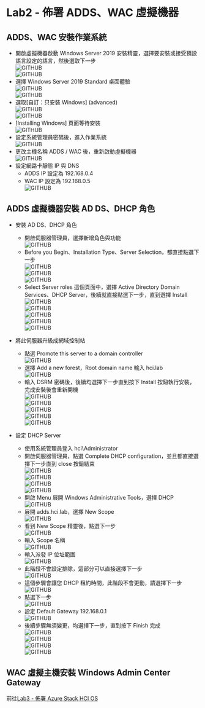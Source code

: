 # Lab2 - 佈署 ADDS、WAC 虛擬機器

## ADDS、WAC 安裝作業系統
- 開啟虛擬機器啟動 Windows Server 2019 安裝精靈，選擇要安裝或接受預設語言設定的語言，然後選取下一步<br>
![GITHUB](https://github.com/BrianHsing/Azure-Stack-HCI/blob/main/image/win1.png "win1")<br>
![GITHUB](https://github.com/BrianHsing/Azure-Stack-HCI/blob/main/image/win2.png "win2")<br>
- 選擇 Windows Server 2019 Standard 桌面體驗<br>
![GITHUB](https://github.com/BrianHsing/Azure-Stack-HCI/blob/main/image/win3.png "win3")<br>
![GITHUB](https://github.com/BrianHsing/Azure-Stack-HCI/blob/main/image/win4.png "win4")<br>
- 選取[自訂：只安裝 Windows] (advanced)<br>
![GITHUB](https://github.com/BrianHsing/Azure-Stack-HCI/blob/main/image/win5.png "win5")<br>
![GITHUB](https://github.com/BrianHsing/Azure-Stack-HCI/blob/main/image/win6.png "win6")<br>
- [Installing Windows] 頁面等待安裝<br>
![GITHUB](https://github.com/BrianHsing/Azure-Stack-HCI/blob/main/image/win7.png "win7")<br>
- 設定系統管理員密碼後，進入作業系統<br>
![GITHUB](https://github.com/BrianHsing/Azure-Stack-HCI/blob/main/image/win8.png "win8")<br>
- 更改主機名稱 ADDS / WAC 後，重新啟動虛擬機器<br>
![GITHUB](https://github.com/BrianHsing/Azure-Stack-HCI/blob/main/image/win9.png "win9")<br>
- 設定網路卡靜態 IP 與 DNS<br>
  - ADDS IP 設定為 192.168.0.4<br>
  - WAC IP 設定為 192.168.0.5<br>
![GITHUB](https://github.com/BrianHsing/Azure-Stack-HCI/blob/main/image/win10.png "win10")<br>

## ADDS 虛擬機器安裝 AD DS、DHCP 角色

- 安裝 AD DS、DHCP 角色<br>
  - 開啟伺服器管理員，選擇新增角色與功能<br>
  ![GITHUB](https://github.com/BrianHsing/Azure-Stack-HCI/blob/main/image/adds1.png "adds1")<br>
  - Before you Begin、Installation Type、Server Selection，都直接點選下一步<br>
  ![GITHUB](https://github.com/BrianHsing/Azure-Stack-HCI/blob/main/image/adds2.png "adds2")<br>
  ![GITHUB](https://github.com/BrianHsing/Azure-Stack-HCI/blob/main/image/adds3.png "adds3")<br>
  ![GITHUB](https://github.com/BrianHsing/Azure-Stack-HCI/blob/main/image/adds4.png "adds4")<br>
  - Select Server roles 這個頁面中，選擇 Active Directory Domain Services、DHCP Server，後續就直接點選下一步，直到選擇 Install<br>
  ![GITHUB](https://github.com/BrianHsing/Azure-Stack-HCI/blob/main/image/adds5.png "adds5")<br>
  ![GITHUB](https://github.com/BrianHsing/Azure-Stack-HCI/blob/main/image/adds6.png "adds6")<br>
  ![GITHUB](https://github.com/BrianHsing/Azure-Stack-HCI/blob/main/image/adds7.png "adds7")<br>
  ![GITHUB](https://github.com/BrianHsing/Azure-Stack-HCI/blob/main/image/adds8.png "adds8")<br>
  ![GITHUB](https://github.com/BrianHsing/Azure-Stack-HCI/blob/main/image/adds9.png "adds9")<br>
- 將此伺服器升級成網域控制站<br>
  - 點選 Promote this server to a domain controller<br>
  ![GITHUB](https://github.com/BrianHsing/Azure-Stack-HCI/blob/main/image/adds10.png "adds10")<br>
  - 選擇 Add a new forest，Root domain name 輸入 hci.lab<br>
  ![GITHUB](https://github.com/BrianHsing/Azure-Stack-HCI/blob/main/image/adds11.png "adds11")<br>
  - 輸入 DSRM 密碼後，後續均選擇下一步直到按下 Install 按鈕執行安裝，完成安裝後會重新開機<br>
  ![GITHUB](https://github.com/BrianHsing/Azure-Stack-HCI/blob/main/image/adds12.png "adds12")<br>
  ![GITHUB](https://github.com/BrianHsing/Azure-Stack-HCI/blob/main/image/adds13.png "adds13")<br>
  ![GITHUB](https://github.com/BrianHsing/Azure-Stack-HCI/blob/main/image/adds14.png "adds14")<br>
  ![GITHUB](https://github.com/BrianHsing/Azure-Stack-HCI/blob/main/image/adds15.png "adds15")<br>
  ![GITHUB](https://github.com/BrianHsing/Azure-Stack-HCI/blob/main/image/adds16.png "adds16")<br>

- 設定 DHCP Server<br>
  - 使用系統管理員登入 hci\Administrator<br>
  - 開啟伺服器管理員，點選 Complete DHCP configuration，並且都直接選擇下一步直到 close 按鈕結束<br>
  ![GITHUB](https://github.com/BrianHsing/Azure-Stack-HCI/blob/main/image/dhcp1.png "dhcp1")<br>
  ![GITHUB](https://github.com/BrianHsing/Azure-Stack-HCI/blob/main/image/dhcp2.png "dhcp2")<br>
  ![GITHUB](https://github.com/BrianHsing/Azure-Stack-HCI/blob/main/image/dhcp3.png "dhcp3")<br>
  ![GITHUB](https://github.com/BrianHsing/Azure-Stack-HCI/blob/main/image/dhcp4.png "dhcp4")<br>
  - 開啟 Menu 展開 Windows Administrative Tools，選擇 DHCP<br>
  ![GITHUB](https://github.com/BrianHsing/Azure-Stack-HCI/blob/main/image/dhcp5.png "dhcp5")<br>
  - 展開 adds.hci.lab，選擇 New Scope<br>
  ![GITHUB](https://github.com/BrianHsing/Azure-Stack-HCI/blob/main/image/dhcp6.png "dhcp6")<br>
  - 看到 New Scope 精靈後，點選下一步<br>
  ![GITHUB](https://github.com/BrianHsing/Azure-Stack-HCI/blob/main/image/dhcp7.png "dhcp7")<br>
  - 輸入 Scope 名稱<br>
  ![GITHUB](https://github.com/BrianHsing/Azure-Stack-HCI/blob/main/image/dhcp8.png "dhcp8")<br>
  - 輸入派發 IP 位址範圍<br>
  ![GITHUB](https://github.com/BrianHsing/Azure-Stack-HCI/blob/main/image/dhcp9.png "dhcp9")<br>
  - 此階段不會設定排除，這部分可以直接選擇下一步<br>
  ![GITHUB](https://github.com/BrianHsing/Azure-Stack-HCI/blob/main/image/dhcp10.png "dhcp10")<br>
  - 這個步驟會讓您 DHCP 租約時間，此階段不會更動，請選擇下一步<br>
  ![GITHUB](https://github.com/BrianHsing/Azure-Stack-HCI/blob/main/image/dhcp11.png "dhcp11")<br>
  - 點選下一步<br>
  ![GITHUB](https://github.com/BrianHsing/Azure-Stack-HCI/blob/main/image/dhcp12.png "dhcp12")<br>
  - 設定 Default Gateway 192.168.0.1<br>
  ![GITHUB](https://github.com/BrianHsing/Azure-Stack-HCI/blob/main/image/dhcp13.png "dhcp13")<br>
  - 後續步驟無須變更，均選擇下一步，直到按下 Finish 完成<br>
  ![GITHUB](https://github.com/BrianHsing/Azure-Stack-HCI/blob/main/image/dhcp13.png "dhcp13")<br>
  ![GITHUB](https://github.com/BrianHsing/Azure-Stack-HCI/blob/main/image/dhcp14.png "dhcp14")<br>
  ![GITHUB](https://github.com/BrianHsing/Azure-Stack-HCI/blob/main/image/dhcp15.png "dhcp15")<br>
  ![GITHUB](https://github.com/BrianHsing/Azure-Stack-HCI/blob/main/image/dhcp16.png "dhcp16")<br>
## WAC 虛擬主機安裝 Windows Admin Center Gateway



前往[Lab3 - 佈署 Azure Stack HCI OS](https://github.com/BrianHsing/Azure-Stack-HCI/blob/main/lab3.md)<br>
